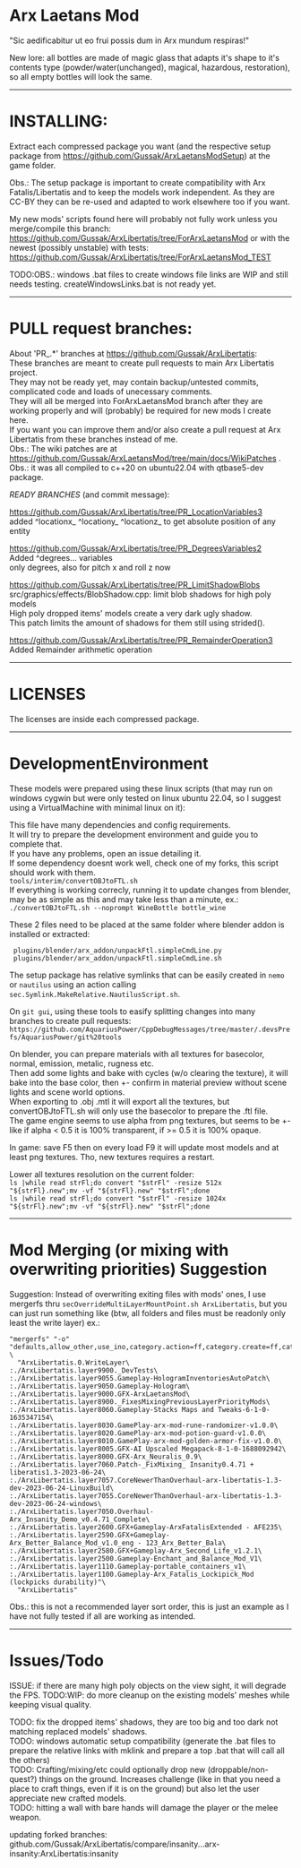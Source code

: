 # Arx Laetans Mod

"Sic aedificabitur ut eo frui possis dum in Arx mundum respiras!"  

New lore: all bottles are made of magic glass that adapts it's shape to it's contents type (powder/water(unchanged), magical, hazardous, restoration), so all empty bottles will look the same.  

___

# __INSTALLING:__  

Extract each compressed package you want (and the respective setup package from https://github.com/Gussak/ArxLaetansModSetup) at the game folder.  

Obs.: The setup package is important to create compatibility with Arx Fatalis/Libertatis and to keep the models work independent. As they are CC-BY they can be re-used and adapted to work elsewhere too if you want.  

My new mods' scripts found here will probably not fully work unless you merge/compile this branch: https://github.com/Gussak/ArxLibertatis/tree/ForArxLaetansMod
or with the newest (possibly unstable) with tests:
https://github.com/Gussak/ArxLibertatis/tree/ForArxLaetansMod_TEST

TODO:OBS.: windows .bat files to create windows file links are WIP and still needs testing. createWindowsLinks.bat is not ready yet.  

___

# __PULL request branches:__  

About 'PR_.*' branches at https://github.com/Gussak/ArxLibertatis:  
These branches are meant to create pull requests to main Arx Libertatis project.  
They may not be ready yet, may contain backup/untested commits, complicated code and loads of unecessary comments.  
They will all be merged into ForArxLaetansMod branch after they are working properly and will (probably) be required for new mods I create here.  
If you want you can improve them and/or also create a pull request at Arx Libertatis from these branches instead of me.  
Obs.: The wiki patches are at https://github.com/Gussak/ArxLaetansMod/tree/main/docs/WikiPatches .  
Obs.: it was all compiled to c++20 on ubuntu22.04 with qtbase5-dev package.  

_READY BRANCHES_ (and commit message):  

https://github.com/Gussak/ArxLibertatis/tree/PR_LocationVariables3  
added ^locationx_ ^locationy_ ^locationz_ to get absolute position of any entity  

https://github.com/Gussak/ArxLibertatis/tree/PR_DegreesVariables2  
Added ^degrees... variables  
only degrees, also for pitch x and roll z now  

https://github.com/Gussak/ArxLibertatis/tree/PR_LimitShadowBlobs  
src/graphics/effects/BlobShadow.cpp: limit blob shadows for high poly models  
High poly dropped items' models create a very dark ugly shadow.  
This patch limits the amount of shadows for them still using strided().  

https://github.com/Gussak/ArxLibertatis/tree/PR_RemainderOperation3  
Added Remainder arithmetic operation  

___

# __LICENSES__  

The licenses are inside each compressed package.  

___

# __DevelopmentEnvironment__  

These models were prepared using these linux scripts (that may run on windows cygwin but were only tested on linux ubuntu 22.04, so I suggest using a VirtualMachine with minimal linux on it):  

This file have many dependencies and config requirements.  
It will try to prepare the development environment and guide you to complete that.  
If you have any problems, open an issue detailing it.  
If some dependency doesnt work well, check one of my forks, this script should work with them.  
`tools/interim/convertOBJtoFTL.sh`  
If everything is working correcly, running it to update changes from blender, may be as simple as this and may take less than a minute, ex.:  
`./convertOBJtoFTL.sh --noprompt WineBottle bottle_wine`

These 2 files need to be placed at the same folder where blender addon is installed or extracted:  
```
 plugins/blender/arx_addon/unpackFtl.simpleCmdLine.py
 plugins/blender/arx_addon/unpackFtl.simpleCmdLine.sh
```

The setup package has relative symlinks that can be easily created in `nemo` or `nautilus` using an action calling `sec.Symlink.MakeRelative.NautilusScript.sh`.

On `git gui`, using these tools to easify splitting changes into many branches to create pull requests:  
`https://github.com/AquariusPower/CppDebugMessages/tree/master/.devsPrefs/AquariusPower/git%20tools`  

On blender, you can prepare materials with all textures for basecolor, normal, emission, metalic, rugness etc.  
Then add some lights and bake with cycles (w/o clearing the texture), it will bake into the base color, then +- confirm in material preview without scene lights and scene world options.  
When exporting to .obj .mtl it will export all the textures, but convertOBJtoFTL.sh will only use the basecolor to prepare the .ftl file.  
The game engine seems to use alpha from png textures, but seems to be +- like if alpha < 0.5 it is 100% transparent, if >= 0.5 it is 100% opaque.

In game: save F5 then on every load F9 it will update most models and at least png textures. Tho, new textures requires a restart.

Lower all textures resolution on the current folder:  
`ls |while read strFl;do convert "$strFl" -resize 512x "${strFl}.new";mv -vf "${strFl}.new" "$strFl";done`  
`ls |while read strFl;do convert "$strFl" -resize 1024x "${strFl}.new";mv -vf "${strFl}.new" "$strFl";done`  

___

# __Mod Merging (or mixing with overwriting priorities) Suggestion__  

Suggestion: Instead of overwriting exiting files with mods' ones, I use mergerfs thru `secOverrideMultiLayerMountPoint.sh ArxLibertatis`, but you can just run something like (btw, all folders and files must be readonly only least the write layer) ex.:  
```
"mergerfs" "-o" "defaults,allow_other,use_ino,category.action=ff,category.create=ff,category.search=ff" \
  "ArxLibertatis.0.WriteLayer\
:./ArxLibertatis.layer9900._DevTests\
:./ArxLibertatis.layer9055.Gameplay-HologramInventoriesAutoPatch\
:./ArxLibertatis.layer9050.Gameplay-Hologram\
:./ArxLibertatis.layer9000.GFX-ArxLaetansMod\
:./ArxLibertatis.layer8900._FixesMixingPreviousLayerPriorityMods\
:./ArxLibertatis.layer8060.Gameplay-Stacks Maps and Tweaks-6-1-0-1635347154\
:./ArxLibertatis.layer8030.GamePlay-arx-mod-rune-randomizer-v1.0.0\
:./ArxLibertatis.layer8020.GamePlay-arx-mod-potion-guard-v1.0.0\
:./ArxLibertatis.layer8010.GamePlay-arx-mod-golden-armor-fix-v1.0.0\
:./ArxLibertatis.layer8005.GFX-AI Upscaled Megapack-8-1-0-1688092942\
:./ArxLibertatis.layer8000.GFX-Arx_Neuralis_0.9\
:./ArxLibertatis.layer7060.Patch-_FixMixing_ Insanity0.4.71 + liberatis1.3-2023-06-24\
:./ArxLibertatis.layer7057.CoreNewerThanOverhaul-arx-libertatis-1.3-dev-2023-06-24-LinuxBuild\
:./ArxLibertatis.layer7055.CoreNewerThanOverhaul-arx-libertatis-1.3-dev-2023-06-24-windows\
:./ArxLibertatis.layer7050.Overhaul-Arx_Insanity_Demo_v0.4.71_Complete\
:./ArxLibertatis.layer2600.GFX+Gameplay-ArxFatalisExtended - AFE235\
:./ArxLibertatis.layer2590.GFX+Gameplay-Arx_Better_Balance_Mod_v1.0_eng - 123_Arx_Better_Bala\
:./ArxLibertatis.layer2580.GFX+Gameplay-Arx_Second_Life_v1.2.1\
:./ArxLibertatis.layer2500.Gameplay-Enchant_and_Balance_Mod_V1\
:./ArxLibertatis.layer1110.Gameplay-portable_containers_v1\
:./ArxLibertatis.layer1100.Gameplay-Arx_Fatalis_Lockipick_Mod (lockpicks durability)"\
  "ArxLibertatis"
```
Obs.: this is not a recommended layer sort order, this is just an example as I have not fully tested if all are working as intended.  

___

# __Issues/Todo__  

ISSUE: if there are many high poly objects on the view sight, it will degrade the FPS. TODO:WIP: do more cleanup on the existing models' meshes while keeping visual quality.  

TODO: fix the dropped items' shadows, they are too big and too dark not matching replaced models' shadows.  
TODO: windows automatic setup compatibility (generate the .bat files to prepare the relative links with mklink and prepare a top .bat that will call all the others)  
TODO: Crafting/mixing/etc could optionally drop new (droppable/non-quest?) things on the ground. Increases challenge (like in that you need a place to craft things, even if it is on the ground) but also let the user appreciate new crafted models.  
TODO: hitting a wall with bare hands will damage the player or the melee weapon.

updating forked branches:  
  github.com/Gussak/ArxLibertatis/compare/insanity...arx-insanity:ArxLibertatis:insanity
  
